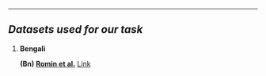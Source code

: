 -----------------------------------------
***Datasets used for our task***
------------------------------------------
1. **Bengali**

   **(Bn) [Romin et al.](https://arxiv.org/ftp/arxiv/papers/2012/2012.09686.pdf)** [Link](https://arxiv.org/ftp/arxiv/papers/2012/2012.09686.pdf)
